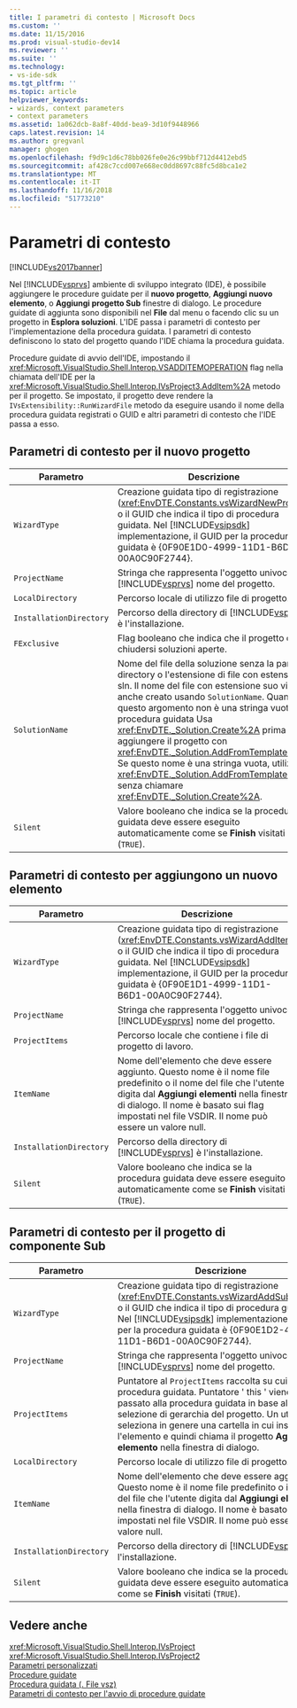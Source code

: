 ```yaml
---
title: I parametri di contesto | Microsoft Docs
ms.custom: ''
ms.date: 11/15/2016
ms.prod: visual-studio-dev14
ms.reviewer: ''
ms.suite: ''
ms.technology:
- vs-ide-sdk
ms.tgt_pltfrm: ''
ms.topic: article
helpviewer_keywords:
- wizards, context parameters
- context parameters
ms.assetid: 1a062dcb-8a8f-40dd-bea9-3d10f9448966
caps.latest.revision: 14
ms.author: gregvanl
manager: ghogen
ms.openlocfilehash: f9d9c1d6c78bb026fe0e26c99bbf712d4412ebd5
ms.sourcegitcommit: af428c7ccd007e668ec0dd8697c88fc5d8bca1e2
ms.translationtype: MT
ms.contentlocale: it-IT
ms.lasthandoff: 11/16/2018
ms.locfileid: "51773210"
---
```

# <a name="context-parameters"></a>Parametri di contesto
[!INCLUDE[vs2017banner](../../includes/vs2017banner.md)]

Nel [!INCLUDE[vsprvs](../../includes/vsprvs-md.md)] ambiente di sviluppo integrato (IDE), è possibile aggiungere le procedure guidate per il **nuovo progetto**, **Aggiungi nuovo elemento**, o **Aggiungi progetto Sub** finestre di dialogo. Le procedure guidate di aggiunta sono disponibili nel **File** dal menu o facendo clic su un progetto in **Esplora soluzioni**. L'IDE passa i parametri di contesto per l'implementazione della procedura guidata. I parametri di contesto definiscono lo stato del progetto quando l'IDE chiama la procedura guidata.  
  
 Procedure guidate di avvio dell'IDE, impostando il <xref:Microsoft.VisualStudio.Shell.Interop.VSADDITEMOPERATION> flag nella chiamata dell'IDE per la <xref:Microsoft.VisualStudio.Shell.Interop.IVsProject3.AddItem%2A> metodo per il progetto. Se impostato, il progetto deve rendere la `IVsExtensibility::RunWizardFile` metodo da eseguire usando il nome della procedura guidata registrati o GUID e altri parametri di contesto che l'IDE passa a esso.  
  
## <a name="context-parameters-for-new-project"></a>Parametri di contesto per il nuovo progetto  
  
|Parametro|Descrizione|  
|---------------|-----------------|  
|`WizardType`|Creazione guidata tipo di registrazione (<xref:EnvDTE.Constants.vsWizardNewProject>) o il GUID che indica il tipo di procedura guidata. Nel [!INCLUDE[vsipsdk](../../includes/vsipsdk-md.md)] implementazione, il GUID per la procedura guidata è {0F90E1D0-4999-11D1-B6D1-00A0C90F2744}.|  
|`ProjectName`|Stringa che rappresenta l'oggetto univoco [!INCLUDE[vsprvs](../../includes/vsprvs-md.md)] nome del progetto.|  
|`LocalDirectory`|Percorso locale di utilizzo file di progetto.|  
|`InstallationDirectory`|Percorso della directory di [!INCLUDE[vsprvs](../../includes/vsprvs-md.md)] è l'installazione.|  
|`FExclusive`|Flag booleano che indica che il progetto deve chiudersi soluzioni aperte.|  
|`SolutionName`|Nome del file della soluzione senza la parte di directory o l'estensione di file con estensione sln. Il nome del file con estensione suo viene anche creato usando `SolutionName`. Quando questo argomento non è una stringa vuota, la procedura guidata Usa <xref:EnvDTE._Solution.Create%2A> prima di aggiungere il progetto con <xref:EnvDTE._Solution.AddFromTemplate%2A>. Se questo nome è una stringa vuota, utilizzare <xref:EnvDTE._Solution.AddFromTemplate%2A> senza chiamare <xref:EnvDTE._Solution.Create%2A>.|  
|`Silent`|Valore booleano che indica se la procedura guidata deve essere eseguito automaticamente come se **Finish** visitati (`TRUE`).|  
  
## <a name="context-parameters-for-add-new-item"></a>Parametri di contesto per aggiungono un nuovo elemento  
  
|Parametro|Descrizione|  
|---------------|-----------------|  
|`WizardType`|Creazione guidata tipo di registrazione (<xref:EnvDTE.Constants.vsWizardAddItem>) o il GUID che indica il tipo di procedura guidata. Nel [!INCLUDE[vsipsdk](../../includes/vsipsdk-md.md)] implementazione, il GUID per la procedura guidata è {0F90E1D1-4999-11D1-B6D1-00A0C90F2744}.|  
|`ProjectName`|Stringa che rappresenta l'oggetto univoco [!INCLUDE[vsprvs](../../includes/vsprvs-md.md)] nome del progetto.|  
|`ProjectItems`|Percorso locale che contiene i file di progetto di lavoro.|  
|`ItemName`|Nome dell'elemento che deve essere aggiunto. Questo nome è il nome file predefinito o il nome del file che l'utente digita dal **Aggiungi elementi** nella finestra di dialogo. Il nome è basato sui flag impostati nel file VSDIR. Il nome può essere un valore null.|  
|`InstallationDirectory`|Percorso della directory di [!INCLUDE[vsprvs](../../includes/vsprvs-md.md)] è l'installazione.|  
|`Silent`|Valore booleano che indica se la procedura guidata deve essere eseguito automaticamente come se **Finish** visitati (`TRUE`).|  
  
## <a name="context-parameters-for-add-sub-project"></a>Parametri di contesto per il progetto di componente Sub  
  
|Parametro|Descrizione|  
|---------------|-----------------|  
|`WizardType`|Creazione guidata tipo di registrazione (<xref:EnvDTE.Constants.vsWizardAddSubProject>) o il GUID che indica il tipo di procedura guidata. Nel [!INCLUDE[vsipsdk](../../includes/vsipsdk-md.md)] implementazione, il GUID per la procedura guidata è {0F90E1D2-4999-11D1-B6D1-00A0C90F2744}.|  
|`ProjectName`|Stringa che rappresenta l'oggetto univoco [!INCLUDE[vsprvs](../../includes/vsprvs-md.md)] nome del progetto.|  
|`ProjectItems`|Puntatore al `ProjectItems` raccolta su cui opera la procedura guidata. Puntatore ' this ' viene passato alla procedura guidata in base alla selezione di gerarchia del progetto. Un utente seleziona in genere una cartella in cui inserire l'elemento e quindi chiama il progetto **Aggiungi elemento** nella finestra di dialogo.|  
|`LocalDirectory`|Percorso locale di utilizzo file di progetto.|  
|`ItemName`|Nome dell'elemento che deve essere aggiunto. Questo nome è il nome file predefinito o il nome del file che l'utente digita dal **Aggiungi elementi** nella finestra di dialogo. Il nome è basato sui flag impostati nel file VSDIR. Il nome può essere un valore null.|  
|`InstallationDirectory`|Percorso della directory di [!INCLUDE[vsprvs](../../includes/vsprvs-md.md)] è l'installazione.|  
|`Silent`|Valore booleano che indica se la procedura guidata deve essere eseguito automaticamente come se **Finish** visitati (`TRUE`).|  
  
## <a name="see-also"></a>Vedere anche  
 <xref:Microsoft.VisualStudio.Shell.Interop.IVsProject>   
 <xref:Microsoft.VisualStudio.Shell.Interop.IVsProject2>   
 [Parametri personalizzati](../../extensibility/internals/custom-parameters.md)   
 [Procedure guidate](../../extensibility/internals/wizards.md)   
 [Procedura guidata (. File vsz)](../../extensibility/internals/wizard-dot-vsz-file.md)   
 [Parametri di contesto per l'avvio di procedure guidate](http://msdn.microsoft.com/library/051a10f4-9e45-4604-b344-123044f33a24)

